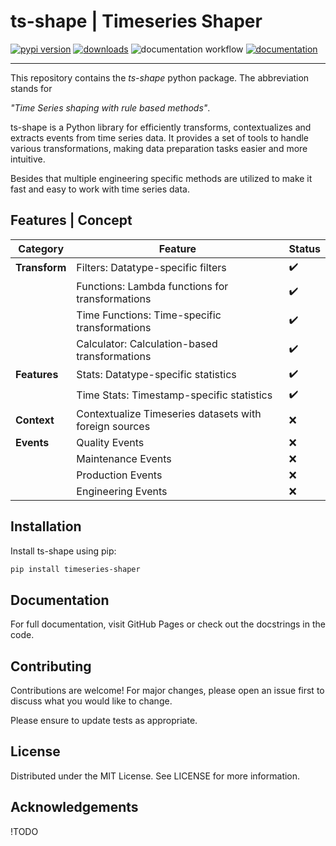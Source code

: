 # ts-shape | Timeseries Shaper

[![pypi version](https://img.shields.io/pypi/v/ts-shape.svg)](https://pypi.org/project/ts-shape/)
[![downloads](https://static.pepy.tech/badge/ts-shape/week)](https://pepy.tech/projects/ts-shape)
![documentation workflow](https://github.com/jakobgabriel/ts-shape/actions/workflows/generate_docs.yml/badge.svg)
[![documentation](https://img.shields.io/badge/docs-mkdocs-708FCC.svg?style=flat)](https://jakobgabriel.github.io/ts-shape/)

----

This repository contains the *ts-shape* python package. The abbreviation stands for

*"Time Series shaping with rule based methods"*.

ts-shape is a Python library for efficiently transforms, contextualizes and extracts events from time series data. It provides a set of tools to handle various transformations, making data preparation tasks easier and more intuitive.

Besides that multiple engineering specific methods are utilized to make it fast and easy to work with time series data.

## Features | Concept


| **Category**  | **Feature**                                            | **Status** |
|---------------|--------------------------------------------------------|------------|
| **Transform** | Filters: Datatype-specific filters                     | ✔️         |
|               | Functions: Lambda functions for transformations        | ✔️         |
|               | Time Functions: Time-specific transformations          | ✔️         |
|               | Calculator: Calculation-based transformations          | ✔️         |
| **Features**  | Stats: Datatype-specific statistics                    | ✔️         |
|               | Time Stats: Timestamp-specific statistics              | ✔️         |
| **Context**   | Contextualize Timeseries datasets with foreign sources | ❌          |
| **Events**    | Quality Events                                         | ❌          |
|               | Maintenance Events                                     | ❌          |
|               | Production Events                                      | ❌          |
|               | Engineering Events                                     | ❌          |


## Installation

Install ts-shape using pip:

```bash
pip install timeseries-shaper
```

## Documentation

For full documentation, visit GitHub Pages or check out the docstrings in the code.

## Contributing

Contributions are welcome! For major changes, please open an issue first to discuss what you would like to change.

Please ensure to update tests as appropriate.

## License

Distributed under the MIT License. See LICENSE for more information.

## Acknowledgements

!TODO